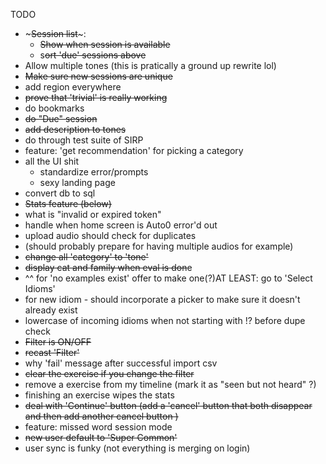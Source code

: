 TODO

- ~<del>Session list</del>~:
  - ~~Show when session is available~~
  - s~~ort 'due' sessions above~~
- Allow multiple tones (this is pratically a ground up rewrite lol)
- ~~Make sure new sessions are unique~~
- add region everywhere
- ~~prove that 'trivial' is really working~~
- do bookmarks
- ~~do "Due" session~~
- ~~add description to tones~~
- do through test suite of SIRP
- feature: 'get recommendation' for picking a category
- all the UI shit
  - standardize error/prompts
  - sexy landing page
- convert db to sql
- ~~Stats feature (below)~~
- what is "invalid or expired token"
- handle when home screen is Auto0 error'd out
- upload audio should check for duplicates
- (should probably prepare for having multiple audios for example)
- ~~change all 'category' to 'tone'~~
- ~~display cat and family when eval is don~~e
- ^^ for 'no examples exist' offer to make one(?)AT LEAST: go to 'Select Idioms'
- for new idiom - should incorporate a picker to make sure it doesn't already exist
- lowercase of incoming idioms when not starting with !? before dupe check
- ~~Filter is ON/OFF~~
- ~~recast 'Filter'~~
- why 'fail' message after successful import csv
- ~~clear the exercise if you change the filter~~
- remove a exercise from my timeline (mark it as "seen but not heard" ?)
- finishing an exercise wipes the stats
- ~~deal with 'Continue' button (add a 'cancel' button that both disappear
  and then add another cancel button )~~
- feature: missed word session mode
- ~~new user default to 'Super Common'~~
- user sync is funky (not everything is merging on login)
